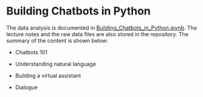 # Building Chatbots in Python

The data analysis is documented in [Building_Chatbots_in_Python.ipynb](https://github.com/iDataist/Building-Chatbots-in-Python/blob/master/Building_Chatbots_in_Python.ipynb). The lecture notes and the raw data files are also stored in the repository. The summary of the content is shown below:

- Chatbots 101

- Understanding natural language

- Building a virtual assistant

- Dialogue
